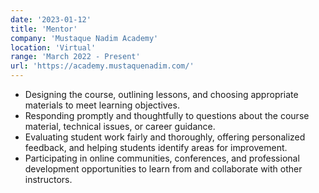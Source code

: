 ```yaml
---
date: '2023-01-12'
title: 'Mentor'
company: 'Mustaque Nadim Academy'
location: 'Virtual'
range: 'March 2022 - Present'
url: 'https://academy.mustaquenadim.com/'
---
```


- Designing the course, outlining lessons, and choosing appropriate materials to meet learning objectives.
- Responding promptly and thoughtfully to questions about the course material, technical issues, or career guidance.
- Evaluating student work fairly and thoroughly, offering personalized feedback, and helping students identify areas for improvement.
- Participating in online communities, conferences, and professional development opportunities to learn from and collaborate with other instructors.
